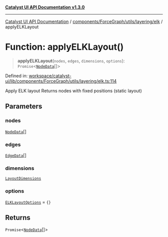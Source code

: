 [**Catalyst UI API Documentation v1.3.0**](../../../../../../README.md)

---

[Catalyst UI API Documentation](../../../../../../README.md) / [components/ForceGraph/utils/layering/elk](../README.md) / applyELKLayout

# Function: applyELKLayout()

> **applyELKLayout**(`nodes`, `edges`, `dimensions`, `options`): `Promise`\<[`NodeData`](../../../../types/interfaces/NodeData.md)[]\>

Defined in: [workspace/catalyst-ui/lib/components/ForceGraph/utils/layering/elk.ts:114](https://github.com/TheBranchDriftCatalyst/catalyst-ui/blob/main/lib/components/ForceGraph/utils/layering/elk.ts#L114)

Apply ELK layout
Returns nodes with fixed positions (static layout)

## Parameters

### nodes

[`NodeData`](../../../../types/interfaces/NodeData.md)[]

### edges

[`EdgeData`](../../../../types/interfaces/EdgeData.md)[]

### dimensions

[`LayoutDimensions`](../../../layouts/interfaces/LayoutDimensions.md)

### options

[`ELKLayoutOptions`](../interfaces/ELKLayoutOptions.md) = `{}`

## Returns

`Promise`\<[`NodeData`](../../../../types/interfaces/NodeData.md)[]\>
